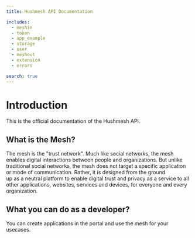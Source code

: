 ```yaml
---
title: Hushmesh API Documentation

includes:
  - meshin
  - token
  - app_example
  - storage
  - user
  - meshout
  - extension
  - errors

search: true
---
```


# Introduction

This is&nbsp;the official documentation of&nbsp;the Hushmesh API.

## What is the&nbsp;Mesh?

The mesh is&nbsp;the "trust network". Much like social networks, the mesh enables digital interactions between people and organizations. But unlike traditional social networks, the mesh does not target a&nbsp;specific application or&nbsp;mode of&nbsp;communication. Rather, it&nbsp;is&nbsp;designed from the ground up&nbsp;as&nbsp;a&nbsp;neutral platform to&nbsp;enable digital trust and privacy as&nbsp;a&nbsp;service to&nbsp;all other applications, websites, services and devices, for everyone and every organization.


## What you can do as&nbsp;a&nbsp;developer?

You can create applications in&nbsp;the portal and use the mesh for your usecases.

